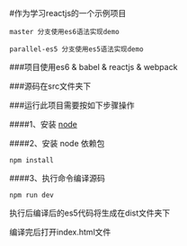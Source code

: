 #作为学习reactjs的一个示例项目
```
master 分支使用es6语法实现demo

parallel-es5 分支使用es5语法实现demo
```

###项目使用es6 & babel & reactjs & webpack

###源码在src文件夹下

###运行此项目需要按如下步骤操作

####1、安装 [node](https://nodejs.org/en/download/)

####2、安装 node 依赖包
```
npm install
```
####3、执行命令编译源码
```
npm run dev
```
执行后编译后的es5代码将生成在dist文件夹下

编译完后打开index.html文件